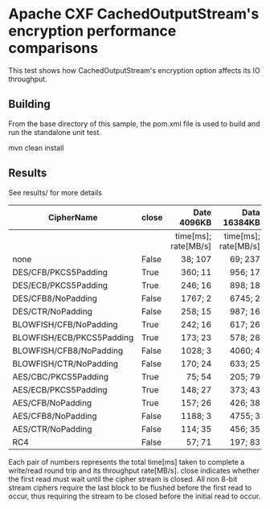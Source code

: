 Apache CXF CachedOutputStream's encryption performance comparisons
=================================================

This test shows how CachedOutputStream's encryption option
affects its IO throughput.

Building
--------
From the base directory of this sample, the pom.xml file
is used to build and run the standalone unit test.

  mvn clean install
  
Results
------------------------
See results/ for more details

|  CipherName                | close  |Date 4096KB         |Data 16384KB        |
|----------------------------|--------|-------------------:|-------------------:|
|                            |        |time[ms]; rate[MB/s]|time[ms]; rate[MB/s]|
| none | False | 38; 107 | 69; 237 |
| DES/CFB/PKCS5Padding | True | 360; 11 | 956; 17 |
| DES/ECB/PKCS5Padding | True | 246; 16 | 898; 18 |
| DES/CFB8/NoPadding | False | 1767; 2 | 6745; 2 |
| DES/CTR/NoPadding | False | 258; 15 | 987; 16 |
| BLOWFISH/CFB/NoPadding | True | 242; 16 | 617; 26 |
| BLOWFISH/ECB/PKCS5Padding | True | 173; 23 | 578; 28 |
| BLOWFISH/CFB8/NoPadding | False | 1028; 3 | 4060; 4 |
| BLOWFISH/CTR/NoPadding | False | 170; 24 | 633; 25 |
| AES/CBC/PKCS5Padding | True | 75; 54 | 205; 79 |
| AES/ECB/PKCS5Padding | True | 148; 27 | 373; 43 |
| AES/CFB/NoPadding | True | 157; 26 | 426; 38 |
| AES/CFB8/NoPadding | False | 1188; 3 | 4755; 3 |
| AES/CTR/NoPadding | False | 114; 35 | 456; 35 |
| RC4 | False | 57; 71 | 197; 83 |

Each pair of numbers represents the total time[ms] taken to complete a write/read round trip and its throughput rate[MB/s].
close indicates whether the first read must wait until the cipher stream is closed.
All non 8-bit stream ciphers require the last block to be flushed before the first
read to occur, thus requiring the stream to be closed before the initial read to occur.


